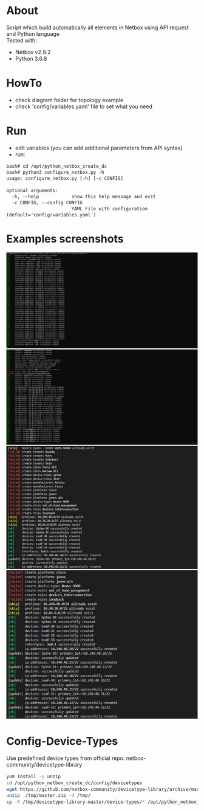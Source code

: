 # About
Script which build automatically all elements in Netbox using API request and Python language<br>
Tested with:<br>
- Netbox v2.9.2
- Python 3.6.8 

# HowTo
- check diagram folder for topology example
- check 'config/variables.yaml' file to set what you need

# Run
- edit variables (you can add additional parameters from API syntax)
- run:<br>

```console
bash# cd /opt/python_netbox_create_dc
bash# python3 configure_netbox.py -h
usage: configure_netbox.py [-h] [-c CONFIG]

optional arguments:
  -h, --help            show this help message and exit
  -c CONFIG, --config CONFIG
                        YAML File with configuration (default='config/variables.yaml')
```

# Examples screenshots
![Example1](doc/img/example_2.png)
![Example2](doc/img/example_1.png)
![Example3](doc/img/Screenshot_3.png)
![Example4](doc/img/Screenshot_4.png)


# Config-Device-Types
Use predefined device types from official repo: netbox-community/devicetype-library
```bash
yum install -y unzip
cd /opt/python_netbox_create_dc/config/devicetypes
wget https://github.com/netbox-community/devicetype-library/archive/master.zip -O /tmp/master.zip
unzip  /tmp/master.zip -d /tmp/
cp -R /tmp/devicetype-library-master/device-types/* /opt/python_netbox_create_dc/config/devicetypes
```
